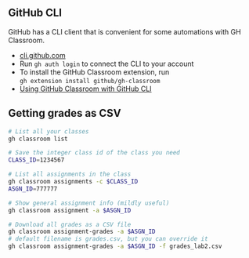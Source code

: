 ## GitHub CLI

GitHub has a CLI client that is convenient for some automations with GH Classroom.

- [cli.github.com](https://cli.github.com/)
- Run `gh auth login` to connect the CLI to your account
- To install the GitHub Classroom extension, run  
  `gh extension install github/gh-classroom`
- [Using GitHub Classroom with GitHub CLI](https://docs.github.com/en/education/manage-coursework-with-github-classroom/teach-with-github-classroom/using-github-classroom-with-github-cli)


## Getting grades as CSV

```bash
# List all your classes
gh classroom list

# Save the integer class id of the class you need
CLASS_ID=1234567

# List all assignments in the class
gh classroom assignments -c $CLASS_ID
ASGN_ID=777777

# Show general assignment info (mildly useful)
gh classroom assignment -a $ASGN_ID

# Download all grades as a CSV file
gh classroom assignment-grades -a $ASGN_ID 
# default filename is grades.csv, but you can override it
gh classroom assignment-grades -a $ASGN_ID -f grades_lab2.csv
```





